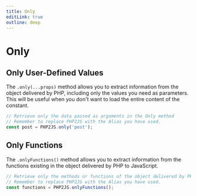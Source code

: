```yaml
---
title: Only
editLink: true
outline: deep
---
```


# Only 

## Only User-Defined Values

The `.only(...props)` method allows you to extract information from the object delivered by PHP, including only the values you need as parameters. This will be useful when you don't want to load the entire content of the constant.

```javascript
// Retrieve only the data passed as arguments in the Only method
// Remember to replace PHP2JS with the Alias you have used.
const post = PHP2JS.only('post');
```

## Only Functions

The `.onlyFunctions()` method allows you to extract information from the functions existing in the object delivered by PHP to JavaScript.

```javascript
// Retrieve only the methods or functions of the object delivered by PHP to JavaScript.
// Remember to replace PHP2JS with the Alias you have used.
const functions = PHP2JS.onlyFunctions();
```